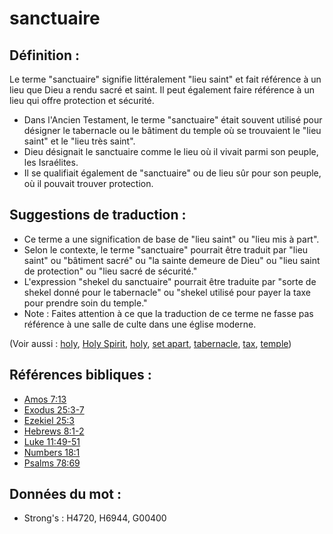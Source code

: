 # sanctuaire

## Définition :

Le terme "sanctuaire" signifie littéralement "lieu saint" et fait référence à un lieu que Dieu a rendu sacré et saint. Il peut également faire référence à un lieu qui offre protection et sécurité.

* Dans l'Ancien Testament, le terme "sanctuaire" était souvent utilisé pour désigner le tabernacle ou le bâtiment du temple où se trouvaient le "lieu saint" et le "lieu très saint".
* Dieu désignait le sanctuaire comme le lieu où il vivait parmi son peuple, les Israélites.
* Il se qualifiait également de "sanctuaire" ou de lieu sûr pour son peuple, où il pouvait trouver protection.

## Suggestions de traduction :

* Ce terme a une signification de base de "lieu saint" ou "lieu mis à part".
* Selon le contexte, le terme "sanctuaire" pourrait être traduit par "lieu saint" ou "bâtiment sacré" ou "la sainte demeure de Dieu" ou "lieu saint de protection" ou "lieu sacré de sécurité."
* L'expression "shekel du sanctuaire" pourrait être traduite par "sorte de shekel donné pour le tabernacle" ou "shekel utilisé pour payer la taxe pour prendre soin du temple."
* Note : Faites attention à ce que la traduction de ce terme ne fasse pas référence à une salle de culte dans une église moderne.

(Voir aussi : [holy](../kt/holy.md), [Holy Spirit](../kt/holyspirit.md), [holy](../kt/holy.md), [set apart](../kt/setapart.md), [tabernacle](../kt/tabernacle.md), [tax](../other/tax.md), [temple](../kt/temple.md))

## Références bibliques :

* [Amos 7:13](rc://en/tn/help/amo/07/13)
* [Exodus 25:3-7](rc://en/tn/help/exo/25/03)
* [Ezekiel 25:3](rc://en/tn/help/ezk/25/03)
* [Hebrews 8:1-2](rc://en/tn/help/heb/08/01)
* [Luke 11:49-51](rc://en/tn/help/luk/11/49)
* [Numbers 18:1](rc://en/tn/help/num/18/01)
* [Psalms 78:69](rc://en/tn/help/psa/078/69)

## Données du mot :

* Strong's : H4720, H6944, G00400

